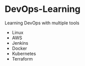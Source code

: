 # DevOps-Learning
Learning DevOps with multiple tools

- Linux
- AWS
- Jenkins
- Docker
- Kubernetes
- Terraform
